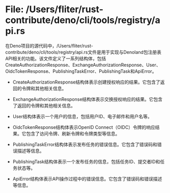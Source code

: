 # File: /Users/fliter/rust-contribute/deno/cli/tools/registry/api.rs

在Deno项目的源代码中，/Users/fliter/rust-contribute/deno/cli/tools/registry/api.rs文件是用于实现与Denoland包注册表API相关的功能。该文件定义了一系列结构体，包括CreateAuthorizationResponse、ExchangeAuthorizationResponse、User、OidcTokenResponse、PublishingTaskError、PublishingTask和ApiError。

- CreateAuthorizationResponse结构体表示创建授权响应的结果。它包含了返回的令牌和其他相关信息。

- ExchangeAuthorizationResponse结构体表示交换授权响应的结果。它包含了返回的令牌和其他相关信息。

- User结构体表示一个用户的信息，包括用户ID、电子邮件和用户名等。

- OidcTokenResponse结构体表示OpenID Connect（OIDC）令牌的响应结果。它包含了访问令牌、刷新令牌和令牌类型等信息。

- PublishingTaskError结构体表示发布任务的错误信息。它包含了错误码和错误描述等信息。

- PublishingTask结构体表示一个发布任务的信息，包括任务ID、提交者ID和任务状态等。

- ApiError结构体表示API操作过程中的错误信息。它包含了错误码和错误描述等信息。

